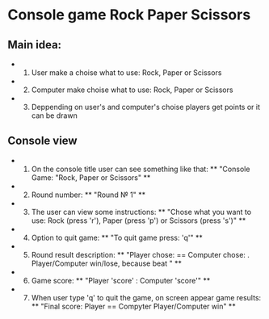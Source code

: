 ﻿# Console game Rock Paper Scissors

## Main idea:

- 1. User make a choise what to use: Rock, Paper or Scissors
- 2. Computer make choise what to use: Rock, Paper or Scissors
- 3. Deppending on user's and computer's choise players get points or it can be drawn

## Console view

- 1. On the console title user can see something like that: ** "Console Game: "Rock, Paper or Scissors" **

- 2. Round number: ** "Round № 1" **

- 3. The user can view some instructions: ** "Chose what you want to use: Rock (press 'r'), Paper (press 'p') or Scissors (press 's')" ** 

- 4. Option to quit game: ** "To quit game press: 'q'" **

- 5. Round result description: ** "Player chose: <choice> == Computer chose: <choice>. Player/Computer win/lose, because <choice> beat <choice>"	**		
		
- 6. Game score: ** "Player 'score' : Computer 'score'" **

- 7. When user type 'q' to quit the game, on screen appear game results: ** "Final score: Player <score> == Compyter <score> Player/Computer win" **



